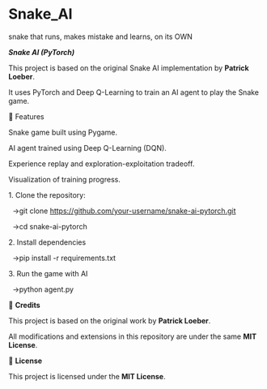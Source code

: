 # Snake_AI
snake that runs, makes mistake and learns, on its OWN

***Snake AI (PyTorch)***



This project is based on the original Snake AI implementation by **Patrick Loeber**.

It uses PyTorch and Deep Q-Learning to train an AI agent to play the Snake game.



📌 Features



Snake game built using Pygame.



AI agent trained using Deep Q-Learning (DQN).



Experience replay and exploration-exploitation tradeoff.



Visualization of training progress.



1\. Clone the repository:

&nbsp;  ->git clone https://github.com/your-username/snake-ai-pytorch.git

&nbsp;  ->cd snake-ai-pytorch

2\. Install dependencies

&nbsp;  ->pip install -r requirements.txt

3\. Run the game with AI

&nbsp;  ->python agent.py



📖 **Credits**



This project is based on the original work by **Patrick Loeber**.

All modifications and extensions in this repository are under the same **MIT License**.



📜 **License**



This project is licensed under the **MIT License**.
